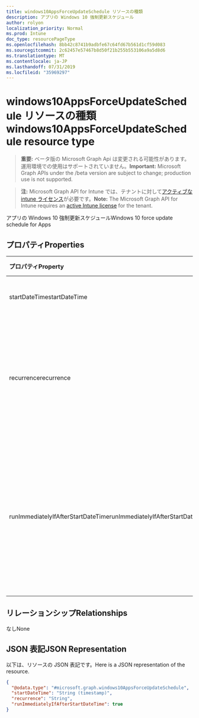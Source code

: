 ```yaml
---
title: windows10AppsForceUpdateSchedule リソースの種類
description: アプリの Windows 10 強制更新スケジュール
author: rolyon
localization_priority: Normal
ms.prod: Intune
doc_type: resourcePageType
ms.openlocfilehash: 8bb42c8741b9adbfe67c64fd67b561d1cf59d083
ms.sourcegitcommit: 2c62457e57467b8d50f21b255b553106a9a5d8d6
ms.translationtype: MT
ms.contentlocale: ja-JP
ms.lasthandoff: 07/31/2019
ms.locfileid: "35969297"
---
```

# <a name="windows10appsforceupdateschedule-resource-type"></a><span data-ttu-id="758a9-103">windows10AppsForceUpdateSchedule リソースの種類</span><span class="sxs-lookup"><span data-stu-id="758a9-103">windows10AppsForceUpdateSchedule resource type</span></span>

> <span data-ttu-id="758a9-104">**重要:** ベータ版の Microsoft Graph Api は変更される可能性があります。運用環境での使用はサポートされていません。</span><span class="sxs-lookup"><span data-stu-id="758a9-104">**Important:** Microsoft Graph APIs under the /beta version are subject to change; production use is not supported.</span></span>

> <span data-ttu-id="758a9-105">**注:** Microsoft Graph API for Intune では、テナントに対して[アクティブな intune ライセンス](https://go.microsoft.com/fwlink/?linkid=839381)が必要です。</span><span class="sxs-lookup"><span data-stu-id="758a9-105">**Note:** The Microsoft Graph API for Intune requires an [active Intune license](https://go.microsoft.com/fwlink/?linkid=839381) for the tenant.</span></span>

<span data-ttu-id="758a9-106">アプリの Windows 10 強制更新スケジュール</span><span class="sxs-lookup"><span data-stu-id="758a9-106">Windows 10 force update schedule for Apps</span></span>

## <a name="properties"></a><span data-ttu-id="758a9-107">プロパティ</span><span class="sxs-lookup"><span data-stu-id="758a9-107">Properties</span></span>
|<span data-ttu-id="758a9-108">プロパティ</span><span class="sxs-lookup"><span data-stu-id="758a9-108">Property</span></span>|<span data-ttu-id="758a9-109">型</span><span class="sxs-lookup"><span data-stu-id="758a9-109">Type</span></span>|<span data-ttu-id="758a9-110">説明</span><span class="sxs-lookup"><span data-stu-id="758a9-110">Description</span></span>|
|:---|:---|:---|
|<span data-ttu-id="758a9-111">startDateTime</span><span class="sxs-lookup"><span data-stu-id="758a9-111">startDateTime</span></span>|<span data-ttu-id="758a9-112">DateTimeOffset</span><span class="sxs-lookup"><span data-stu-id="758a9-112">DateTimeOffset</span></span>|<span data-ttu-id="758a9-113">強制再起動の開始時刻。</span><span class="sxs-lookup"><span data-stu-id="758a9-113">The start time for the force restart.</span></span>|
|<span data-ttu-id="758a9-114">recurrence</span><span class="sxs-lookup"><span data-stu-id="758a9-114">recurrence</span></span>|[<span data-ttu-id="758a9-115">windows10AppsUpdateRecurrence</span><span class="sxs-lookup"><span data-stu-id="758a9-115">windows10AppsUpdateRecurrence</span></span>](../resources/intune-deviceconfig-windows10appsupdaterecurrence.md)|<span data-ttu-id="758a9-116">定期的なスケジュール。</span><span class="sxs-lookup"><span data-stu-id="758a9-116">Recurrence schedule.</span></span> <span data-ttu-id="758a9-117">使用可能な値は、`none`、`daily`、`weekly`、`monthly` です。</span><span class="sxs-lookup"><span data-stu-id="758a9-117">Possible values are: `none`, `daily`, `weekly`, `monthly`.</span></span>|
|<span data-ttu-id="758a9-118">runImmediatelyIfAfterStartDateTime</span><span class="sxs-lookup"><span data-stu-id="758a9-118">runImmediatelyIfAfterStartDateTime</span></span>|<span data-ttu-id="758a9-119">Boolean</span><span class="sxs-lookup"><span data-stu-id="758a9-119">Boolean</span></span>|<span data-ttu-id="758a9-120">True の場合は、StartDateTime が過去の場合はすぐにタスクを実行します。それ以外の場合は、次の定期的なパターンが実行されます。</span><span class="sxs-lookup"><span data-stu-id="758a9-120">If true, runs the task immediately if StartDateTime is in the past, else, runs at the next recurrence.</span></span>|

## <a name="relationships"></a><span data-ttu-id="758a9-121">リレーションシップ</span><span class="sxs-lookup"><span data-stu-id="758a9-121">Relationships</span></span>
<span data-ttu-id="758a9-122">なし</span><span class="sxs-lookup"><span data-stu-id="758a9-122">None</span></span>

## <a name="json-representation"></a><span data-ttu-id="758a9-123">JSON 表記</span><span class="sxs-lookup"><span data-stu-id="758a9-123">JSON Representation</span></span>
<span data-ttu-id="758a9-124">以下は、リソースの JSON 表記です。</span><span class="sxs-lookup"><span data-stu-id="758a9-124">Here is a JSON representation of the resource.</span></span>
<!-- {
  "blockType": "resource",
  "@odata.type": "microsoft.graph.windows10AppsForceUpdateSchedule"
}
-->
``` json
{
  "@odata.type": "#microsoft.graph.windows10AppsForceUpdateSchedule",
  "startDateTime": "String (timestamp)",
  "recurrence": "String",
  "runImmediatelyIfAfterStartDateTime": true
}
```





